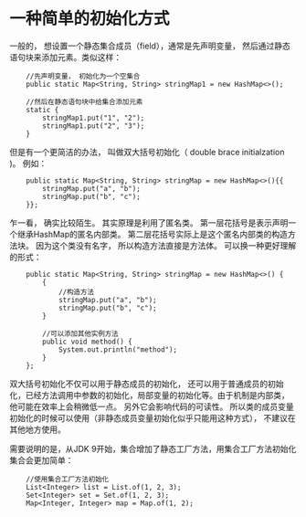 # 一种简单的初始化方式

一般的， 想设置一个静态集合成员（field），通常是先声明变量， 然后通过静态语句块来添加元素。类似这样：

```
    //先声明变量， 初始化为一个空集合
    public static Map<String, String> stringMap1 = new HashMap<>();

    //然后在静态语句块中给集合添加元素
    static {
        stringMap1.put("1", "2");
        stringMap1.put("2", "3");
    }
```

但是有一个更简洁的办法， 叫做双大括号初始化（ double brace initialzation \)。 例如：

```
    public static Map<String, String> stringMap = new HashMap<>(){{
        stringMap.put("a", "b");
        stringMap.put("b", "c");
    }};
```

乍一看， 确实比较陌生。 其实原理是利用了匿名类。  第一层花括号是表示声明一个继承HashMap的匿名内部类。 第二层花括号实际上是这个匿名内部类的构造方法块。 因为这个类没有名字， 所以构造方法直接是方法体。 可以换一种更好理解的形式：

```
    public static Map<String, String> stringMap = new HashMap<>() {
        {
            //构造方法
            stringMap.put("a", "b");
            stringMap.put("b", "c");
        }

        //可以添加其他实例方法
        public void method() {
            System.out.println("method");
        }
    };
```

双大括号初始化不仅可以用于静态成员的初始化， 还可以用于普通成员的初始化，已经方法调用中参数的初始化，局部变量的初始化等。由于机制是内部类， 他可能在效率上会稍微低一点。 另外它会影响代码的可读性。 所以类的成员变量初始化的时候可以使用（非静态成员变量初始化似乎只能用这种方式）， 不建议在其他地方使用。

需要说明的是，从JDK 9开始，集合增加了静态工厂方法，用集合工厂方法初始化集合会更加简单：
```
    //使用集合工厂方法初始化
    List<Integer> list = List.of(1, 2, 3);
    Set<Integer> set = Set.of(1, 2, 3);
    Map<Integer, Integer> map = Map.of(1, 2);
```

